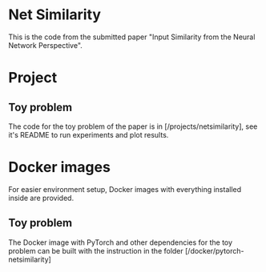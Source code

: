# Net Similarity

This is the code from the submitted paper "Input Similarity from the Neural Network Perspective".

# Project

## Toy problem

The code for the toy problem of the paper is in [/projects/netsimilarity], see it's README to run experiments and plot results.

# Docker images

For easier environment setup, Docker images with everything installed inside are provided.

## Toy problem

The Docker image with PyTorch and other dependencies for the toy problem can be built with the instruction in the folder [/docker/pytorch-netsimilarity]

